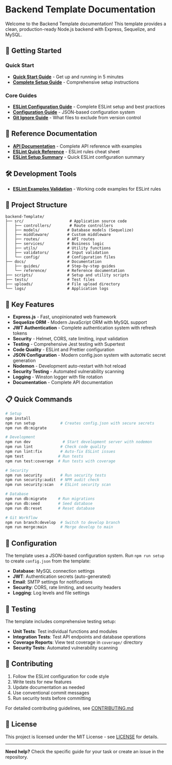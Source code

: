 # Backend Template Documentation

Welcome to the Backend Template documentation! This template provides a clean, production-ready Node.js backend with Express, Sequelize, and MySQL.

## 🚀 Getting Started

### Quick Start

- **[Quick Start Guide](guides/quick-start.md)** - Get up and running in 5 minutes
- **[Complete Setup Guide](guides/setup-guide.md)** - Comprehensive setup instructions

### Core Guides

- **[ESLint Configuration Guide](guides/eslint-guide.md)** - Complete ESLint setup and best practices
- **[Configuration Guide](guides/configuration-guide.md)** - JSON-based configuration system
- **[Git Ignore Guide](guides/git-ignore-guide.md)** - What files to exclude from version control

## 📖 Reference Documentation

- **[API Documentation](reference/api-documentation.md)** - Complete API reference with examples
- **[ESLint Quick Reference](reference/eslint-quick-reference.md)** - ESLint rules cheat sheet
- **[ESLint Setup Summary](reference/eslint-setup-summary.md)** - Quick ESLint configuration summary

## 🛠️ Development Tools

- **[ESLint Examples Validation](reference/eslint-examples-validation.js)** - Working code examples for ESLint rules

## 📁 Project Structure

```
backend-Template/
├── src/                    # Application source code
│   ├── controllers/        # Route controllers
│   ├── models/            # Database models (Sequelize)
│   ├── middleware/        # Custom middleware
│   ├── routes/            # API routes
│   ├── services/          # Business logic
│   ├── utils/             # Utility functions
│   ├── validators/        # Input validation
│   └── config/            # Configuration files
├── docs/                  # Documentation
│   ├── guides/            # Step-by-step guides
│   └── reference/         # Reference documentation
├── scripts/               # Setup and utility scripts
├── tests/                 # Test files
├── uploads/               # File upload directory
└── logs/                  # Application logs
```

## 🎯 Key Features

- **Express.js** - Fast, unopinionated web framework
- **Sequelize ORM** - Modern JavaScript ORM with MySQL support
- **JWT Authentication** - Complete authentication system with refresh tokens
- **Security** - Helmet, CORS, rate limiting, input validation
- **Testing** - Comprehensive Jest testing with Supertest
- **Code Quality** - ESLint and Prettier configuration
- **JSON Configuration** - Modern config.json system with automatic secret generation
- **Nodemon** - Development auto-restart with hot reload
- **Security Testing** - Automated vulnerability scanning
- **Logging** - Winston logger with file rotation
- **Documentation** - Complete API documentation

## 📋 Quick Commands

```bash
# Setup
npm install
npm run setup           # Creates config.json with secure secrets
npm run db:migrate

# Development
npm run dev              # Start development server with nodemon
npm run lint            # Check code quality
npm run lint:fix        # Auto-fix ESLint issues
npm test               # Run tests
npm run test:coverage  # Run tests with coverage

# Security
npm run security        # Run security tests
npm run security:audit  # NPM audit check
npm run security:scan   # ESLint security scan

# Database
npm run db:migrate     # Run migrations
npm run db:seed        # Seed database
npm run db:reset       # Reset database

# Git Workflow
npm run branch:develop  # Switch to develop branch
npm run merge:main      # Merge develop to main
```

## 🔧 Configuration

The template uses a JSON-based configuration system. Run `npm run setup` to create `config.json` from the template:

- **Database**: MySQL connection settings
- **JWT**: Authentication secrets (auto-generated)
- **Email**: SMTP settings for notifications
- **Security**: CORS, rate limiting, and security headers
- **Logging**: Log levels and file settings

## 🧪 Testing

The template includes comprehensive testing setup:

- **Unit Tests**: Test individual functions and modules
- **Integration Tests**: Test API endpoints and database operations
- **Coverage Reports**: View test coverage in `coverage/` directory
- **Security Tests**: Automated vulnerability scanning

## 🤝 Contributing

1. Follow the ESLint configuration for code style
2. Write tests for new features
3. Update documentation as needed
4. Use conventional commit messages
5. Run security tests before committing

For detailed contributing guidelines, see [CONTRIBUTING.md](../CONTRIBUTING.md)

## 📄 License

This project is licensed under the MIT License - see [LICENSE](../LICENSE) for details.

---

**Need help?** Check the specific guide for your task or create an issue in the repository.

